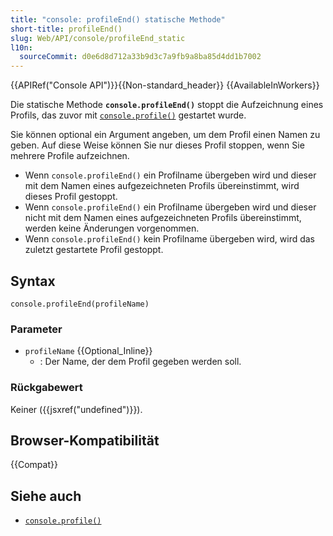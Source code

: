```yaml
---
title: "console: profileEnd() statische Methode"
short-title: profileEnd()
slug: Web/API/console/profileEnd_static
l10n:
  sourceCommit: d0e6d8d712a33b9d3c7a9fb9a8ba85d4dd1b7002
---
```


{{APIRef("Console API")}}{{Non-standard_header}} {{AvailableInWorkers}}

Die statische Methode **`console.profileEnd()`** stoppt die Aufzeichnung eines Profils, das zuvor mit [`console.profile()`](/de/docs/Web/API/console/profile_static) gestartet wurde.

Sie können optional ein Argument angeben, um dem Profil einen Namen zu geben. Auf diese Weise können Sie nur dieses Profil stoppen, wenn Sie mehrere Profile aufzeichnen.

- Wenn `console.profileEnd()` ein Profilname übergeben wird und dieser mit dem Namen eines aufgezeichneten Profils übereinstimmt, wird dieses Profil gestoppt.
- Wenn `console.profileEnd()` ein Profilname übergeben wird und dieser nicht mit dem Namen eines aufgezeichneten Profils übereinstimmt, werden keine Änderungen vorgenommen.
- Wenn `console.profileEnd()` kein Profilname übergeben wird, wird das zuletzt gestartete Profil gestoppt.

## Syntax

```js-nolint
console.profileEnd(profileName)
```

### Parameter

- `profileName` {{Optional_Inline}}
  - : Der Name, der dem Profil gegeben werden soll.

### Rückgabewert

Keiner ({{jsxref("undefined")}}).

## Browser-Kompatibilität

{{Compat}}

## Siehe auch

- [`console.profile()`](/de/docs/Web/API/console/profile_static)

